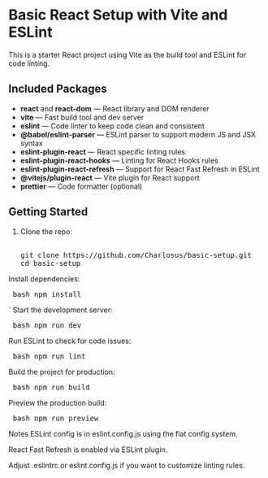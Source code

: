 # Basic React Setup with Vite and ESLint

This is a starter React project using Vite as the build tool and ESLint for code linting.

## Included Packages

- **react** and **react-dom** — React library and DOM renderer
- **vite** — Fast build tool and dev server
- **eslint** — Code linter to keep code clean and consistent
- **@babel/eslint-parser** — ESLint parser to support modern JS and JSX syntax
- **eslint-plugin-react** — React specific linting rules
- **eslint-plugin-react-hooks** — Linting for React Hooks rules
- **eslint-plugin-react-refresh** — Support for React Fast Refresh in ESLint
- **@vitejs/plugin-react** — Vite plugin for React support
- **prettier** — Code formatter (optional)

## Getting Started

1. Clone the repo:
   <pre> 
   git clone https://github.com/Charlosus/basic-setup.git
   cd basic-setup
   </pre>
Install dependencies:

<pre> bash npm install  </pre>
`
Start the development server:

<pre> bash npm run dev  </pre>

Run ESLint to check for code issues:

<pre> bash npm run lint  </pre>

Build the project for production:

<pre> bash npm run build  </pre>

Preview the production build:

<pre> bash npm run preview  </pre>

Notes
ESLint config is in eslint.config.js using the flat config system.

React Fast Refresh is enabled via ESLint plugin.

Adjust .eslintrc or eslint.config.js if you want to customize linting rules.

